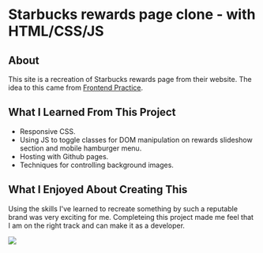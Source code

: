 # Starbucks rewards page clone - with HTML/CSS/JS
## About

This site is a recreation of Starbucks rewards page from their website.
The idea to this came from [Frontend Practice](https://www.frontendpractice.com/projects/starbucks).


## What I Learned From This Project

- Responsive CSS.
- Using JS to toggle classes for DOM manipulation on rewards slideshow section and mobile hamburger menu.
- Hosting with Github pages. 
- Techniques for controlling background images.


## What I Enjoyed About Creating This

Using the skills I've learned to recreate something by such a reputable brand was very exciting for me. Completeing this project made me feel that I am on the right track and can make it as a developer.

![](https://github.com/edwadewards/Starbucks-Clone/blob/main/starbucks_preview.gif)
